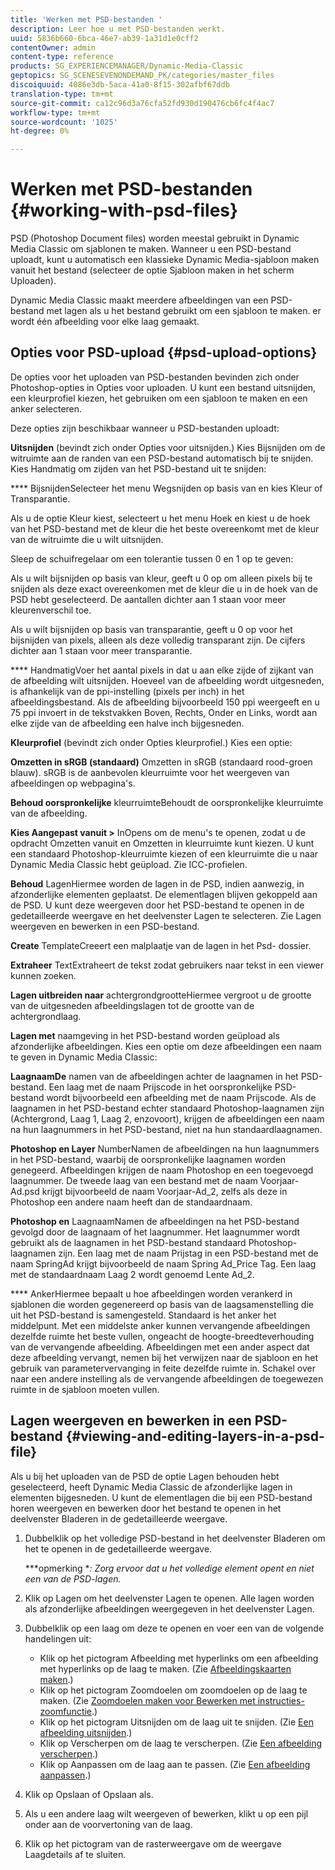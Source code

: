 ```yaml
---
title: 'Werken met PSD-bestanden '
description: Leer hoe u met PSD-bestanden werkt.
uuid: 5836b660-6bca-46e7-ab39-1a31d1e0cff2
contentOwner: admin
content-type: reference
products: SG_EXPERIENCEMANAGER/Dynamic-Media-Classic
geptopics: SG_SCENESEVENONDEMAND_PK/categories/master_files
discoiquuid: 4086e3db-5aca-41a0-8f15-302afbf67ddb
translation-type: tm+mt
source-git-commit: ca12c96d3a76cfa52fd930d190476cb6fc4f4ac7
workflow-type: tm+mt
source-wordcount: '1025'
ht-degree: 0%

---
```



# Werken met PSD-bestanden {#working-with-psd-files}

PSD (Photoshop Document files) worden meestal gebruikt in Dynamic Media Classic om sjablonen te maken. Wanneer u een PSD-bestand uploadt, kunt u automatisch een klassieke Dynamic Media-sjabloon maken vanuit het bestand (selecteer de optie Sjabloon maken in het scherm Uploaden).

Dynamic Media Classic maakt meerdere afbeeldingen van een PSD-bestand met lagen als u het bestand gebruikt om een sjabloon te maken. er wordt één afbeelding voor elke laag gemaakt.

## Opties voor PSD-upload {#psd-upload-options}

De opties voor het uploaden van PSD-bestanden bevinden zich onder Photoshop-opties in Opties voor uploaden. U kunt een bestand uitsnijden, een kleurprofiel kiezen, het gebruiken om een sjabloon te maken en een anker selecteren.

Deze opties zijn beschikbaar wanneer u PSD-bestanden uploadt:

**Uitsnijden**  (bevindt zich onder Opties voor uitsnijden.) Kies Bijsnijden om de witruimte aan de randen van een PSD-bestand automatisch bij te snijden. Kies Handmatig om zijden van het PSD-bestand uit te snijden:

**** BijsnijdenSelecteer het menu Wegsnijden op basis van en kies Kleur of Transparantie.

Als u de optie Kleur kiest, selecteert u het menu Hoek en kiest u de hoek van het PSD-bestand met de kleur die het beste overeenkomt met de kleur van de witruimte die u wilt uitsnijden.

Sleep de schuifregelaar om een tolerantie tussen 0 en 1 op te geven:

Als u wilt bijsnijden op basis van kleur, geeft u 0 op om alleen pixels bij te snijden als deze exact overeenkomen met de kleur die u in de hoek van de PSD hebt geselecteerd. De aantallen dichter aan 1 staan voor meer kleurenverschil toe.

Als u wilt bijsnijden op basis van transparantie, geeft u 0 op voor het bijsnijden van pixels, alleen als deze volledig transparant zijn. De cijfers dichter aan 1 staan voor meer transparantie.

**** HandmatigVoer het aantal pixels in dat u aan elke zijde of zijkant van de afbeelding wilt uitsnijden. Hoeveel van de afbeelding wordt uitgesneden, is afhankelijk van de ppi-instelling (pixels per inch) in het afbeeldingsbestand. Als de afbeelding bijvoorbeeld 150 ppi weergeeft en u 75 ppi invoert in de tekstvakken Boven, Rechts, Onder en Links, wordt aan elke zijde van de afbeelding een halve inch bijgesneden.

**Kleurprofiel**  (bevindt zich onder Opties kleurprofiel.) Kies een optie:

**Omzetten in sRGB (standaard)** Omzetten in sRGB (standaard rood-groen blauw). sRGB is de aanbevolen kleurruimte voor het weergeven van afbeeldingen op webpagina&#39;s.

**Behoud oorspronkelijke** kleurruimteBehoudt de oorspronkelijke kleurruimte van de afbeelding.

**Kies Aangepast vanuit >** InOpens om de menu&#39;s te openen, zodat u de opdracht Omzetten vanuit en Omzetten in kleurruimte kunt kiezen. U kunt een standaard Photoshop-kleurruimte kiezen of een kleurruimte die u naar Dynamic Media Classic hebt geüpload. Zie ICC-profielen.

**Behoud** LagenHiermee worden de lagen in de PSD, indien aanwezig, in afzonderlijke elementen geplaatst. De elementlagen blijven gekoppeld aan de PSD. U kunt deze weergeven door het PSD-bestand te openen in de gedetailleerde weergave en het deelvenster Lagen te selecteren. Zie Lagen weergeven en bewerken in een PSD-bestand.

**Create** TemplateCreeert een malplaatje van de lagen in het Psd- dossier.

**Extraheer** TextExtraheert de tekst zodat gebruikers naar tekst in een viewer kunnen zoeken.

**Lagen uitbreiden naar** achtergrondgrootteHiermee vergroot u de grootte van de uitgesneden afbeeldingslagen tot de grootte van de achtergrondlaag.

**Lagen met** naamgeving in het PSD-bestand worden geüpload als afzonderlijke afbeeldingen. Kies een optie om deze afbeeldingen een naam te geven in Dynamic Media Classic:

**LaagnaamDe** namen van de afbeeldingen achter de laagnamen in het PSD-bestand. Een laag met de naam Prijscode in het oorspronkelijke PSD-bestand wordt bijvoorbeeld een afbeelding met de naam Prijscode. Als de laagnamen in het PSD-bestand echter standaard Photoshop-laagnamen zijn (Achtergrond, Laag 1, Laag 2, enzovoort), krijgen de afbeeldingen een naam na hun laagnummers in het PSD-bestand, niet na hun standaardlaagnamen.

**Photoshop en Layer** NumberNamen de afbeeldingen na hun laagnummers in het PSD-bestand, waarbij de oorspronkelijke laagnamen worden genegeerd. Afbeeldingen krijgen de naam Photoshop en een toegevoegd laagnummer. De tweede laag van een bestand met de naam Voorjaar-Ad.psd krijgt bijvoorbeeld de naam Voorjaar-Ad_2, zelfs als deze in Photoshop een andere naam heeft dan de standaardnaam.

**Photoshop en** LaagnaamNamen de afbeeldingen na het PSD-bestand gevolgd door de laagnaam of het laagnummer. Het laagnummer wordt gebruikt als de laagnamen in het PSD-bestand standaard Photoshop-laagnamen zijn. Een laag met de naam Prijstag in een PSD-bestand met de naam SpringAd krijgt bijvoorbeeld de naam Spring Ad_Price Tag. Een laag met de standaardnaam Laag 2 wordt genoemd Lente Ad_2.

**** AnkerHiermee bepaalt u hoe afbeeldingen worden verankerd in sjablonen die worden gegenereerd op basis van de laagsamenstelling die uit het PSD-bestand is samengesteld. Standaard is het anker het middelpunt. Met een middelste anker kunnen vervangende afbeeldingen dezelfde ruimte het beste vullen, ongeacht de hoogte-breedteverhouding van de vervangende afbeelding. Afbeeldingen met een ander aspect dat deze afbeelding vervangt, nemen bij het verwijzen naar de sjabloon en het gebruik van parametervervanging in feite dezelfde ruimte in. Schakel over naar een andere instelling als de vervangende afbeeldingen de toegewezen ruimte in de sjabloon moeten vullen.

## Lagen weergeven en bewerken in een PSD-bestand {#viewing-and-editing-layers-in-a-psd-file}

Als u bij het uploaden van de PSD de optie Lagen behouden hebt geselecteerd, heeft Dynamic Media Classic de afzonderlijke lagen in elementen bijgesneden. U kunt de elementlagen die bij een PSD-bestand horen weergeven en bewerken door het bestand te openen in het deelvenster Bladeren in de gedetailleerde weergave.

1. Dubbelklik op het volledige PSD-bestand in het deelvenster Bladeren om het te openen in de gedetailleerde weergave.

   ***opmerking **: Zorg ervoor dat u het volledige element opent en niet een van de PSD-lagen.*

1. Klik op Lagen om het deelvenster Lagen te openen. Alle lagen worden als afzonderlijke afbeeldingen weergegeven in het deelvenster Lagen.
1. Dubbelklik op een laag om deze te openen en voer een van de volgende handelingen uit:

   * Klik op het pictogram Afbeelding met hyperlinks om een afbeelding met hyperlinks op de laag te maken. (Zie [Afbeeldingskaarten maken](creating-image-maps.md#creating_image_maps).)
   * Klik op het pictogram Zoomdoelen om zoomdoelen op de laag te maken. (Zie [Zoomdoelen maken voor Bewerken met instructies-zoomfunctie](creating-zoom-targets-guided-zoom.md#creating_zoom_targets_for_guided_zoom).)
   * Klik op het pictogram Uitsnijden om de laag uit te snijden. (Zie [Een afbeelding uitsnijden](cropping-image.md#cropping_an_image).)
   * Klik op Verscherpen om de laag te verscherpen. (Zie [Een afbeelding verscherpen](sharpening-image.md#sharpening_an_image).)
   * Klik op Aanpassen om de laag aan te passen. (Zie [Een afbeelding aanpassen](adjusting-image.md#adjusting_an_image).)

1. Klik op Opslaan of Opslaan als.
1. Als u een andere laag wilt weergeven of bewerken, klikt u op een pijl onder aan de voorvertoning van de laag.
1. Klik op het pictogram van de rasterweergave om de weergave Laagdetails af te sluiten.

